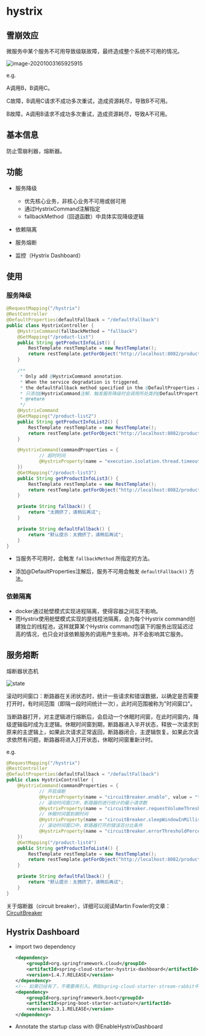 # hystrix



## 雪崩效应

微服务中某个服务不可用导致级联故障，最终造成整个系统不可用的情况。

![image-20201003165925915](https://image-hosting.jellyfishmix.com/20201003165925.png)

e.g.

A调用B，B调用C。

C故障，B调用C请求不成功多次重试，造成资源耗尽，导致B不可用。

B故障，A调用B请求不成功多次重试，造成资源耗尽，导致A不可用。



## 基本信息

防止雪崩利器，熔断器。



## 功能

- 服务降级
  - 优先核心业务，非核心业务不可用或弱可用
  - 通过HystrixCommand注解指定
  - fallbackMethod（回退函数）中具体实现降级逻辑

- 依赖隔离
- 服务熔断
- 监控（Hystrix Dashboard）



## 使用

### 服务降级

```java
@RequestMapping("/hystrix")
@RestController
@DefaultProperties(defaultFallback = "/defaultFallback")
public class HystrixController {
    @HystrixCommand(fallbackMethod = "fallback")
    @GetMapping("/product-list")
    public String getProductInfoList() {
        RestTemplate restTemplate = new RestTemplate();
        return restTemplate.getForObject("http://localhost:8082/product/list", String.class);
    }

    /**
     * Only add @HystrixCommand annotation.
     * When the service degradation is triggered,
     * the defaultFallback method specified in the @DefaultProperties annotation of the class of the method is called.
     * 只添加@HystrixCommand注解，触发服务降级时会调用所处类的@DefaultProperties注解中指定的defaultFallback方法
     * @return
     */
    @HystrixCommand
    @GetMapping("/product-list2")
    public String getProductInfoList2() {
        RestTemplate restTemplate = new RestTemplate();
        return restTemplate.getForObject("http://localhost:8082/product/list", String.class);
    }

    @HystrixCommand(commandProperties = {
            // 超时时间
            @HystrixProperty(name = "execution.isolation.thread.timeoutInMilliseconds", value = "3000")
    })
    @GetMapping("/product-list3")
    public String getProductInfoList3() {
        RestTemplate restTemplate = new RestTemplate();
        return restTemplate.getForObject("http://localhost:8082/product/list", String.class);
    }

    private String fallback() {
        return "太拥挤了，请稍后再试";
    }

    private String defaultFallback() {
        return "默认提示：太拥挤了，请稍后再试";
    }
}
```

- 当服务不可用时，会触发 `fallbackMethod` 所指定的方法。

- 添加@DefaultProperties注解后，服务不可用会触发 `defaultFallback()` 方法。

### 依赖隔离

- docker通过舱壁模式实现进程隔离，使得容器之间互不影响。
- 而Hystrix使用舱壁模式实现的是线程池隔离，会为每个Hystrix command创建独立的线程池，这样就算某个Hystrix command包装下的服务出现延迟过高的情况，也只会对该依赖服务的调用产生影响，并不会影响其它服务。



## 服务熔断

熔断器状态机

![state](https://image-hosting.jellyfishmix.com/20201003234909.png)



滚动时间窗口：断路器在关闭状态时，统计一些请求和错误数据，以确定是否需要打开时，有时间范围（即隔一段时间统计一次），此时间范围被称为"时间窗口"。

当断路器打开，对主逻辑进行熔断后，会启动一个休眠时间窗，在此时间窗内，降级逻辑临时成为主逻辑。休眠时间窗到期，断路器进入半开状态，释放一次请求到原来的主逻辑上，如果此次请求正常返回，断路器闭合，主逻辑恢复。如果此次请求依然有问题，断路器将进入打开状态，休眠时间窗重新计时。

e.g.

```java
@RequestMapping("/hystrix")
@RestController
@DefaultProperties(defaultFallback = "/defaultFallback")
public class HystrixController {
    @HystrixCommand(commandProperties = {
            // 开启熔断
            @HystrixProperty(name = "circuitBreaker.enable", value = "true"),
            // 滚动时间窗口中，断路器的进行统计的最小请求数
            @HystrixProperty(name = "circuitBreaker.requestVolumeThreshold", value = "10"),
            // 休眠时间窗到期时间
            @HystrixProperty(name = "circuitBreaker.sleepWindowInMilliseconds", value = "10000"),
            // 滚动时间窗口中，断路器打开的错误百分比条件
            @HystrixProperty(name = "circuitBreaker.errorThresholdPercentage", value = "60")
    })
    @GetMapping("/product-list4")
    public String getProductInfoList4() {
        RestTemplate restTemplate = new RestTemplate();
        return restTemplate.getForObject("http://localhost:8082/product/list", String.class);
    }

    private String defaultFallback() {
        return "默认提示：太拥挤了，请稍后再试";
    }
}
```

关于熔断器（circuit breaker），详细可以阅读Martin Fowler的文章：[CircuitBreaker](https://martinfowler.com/bliki/CircuitBreaker.html)



## Hystrix Dashboard

- import two dependency

  ```xml
  <dependency>
      <groupId>org.springframework.cloud</groupId>
      <artifactId>spring-cloud-starter-hystrix-dashboard</artifactId>
      <version>1.4.7.RELEASE</version>
  </dependency>
  <!-- 如果已经有了，不需要再引入。例如spring-cloud-starter-stream-rabbit中含有此dependency -->
  <dependency>
      <groupId>org.springframework.boot</groupId>
      <artifactId>spring-boot-starter-actuator</artifactId>
      <version>2.3.1.RELEASE</version>
  </dependency>
  ```

- Annotate the startup class with @EnableHystrixDashboard